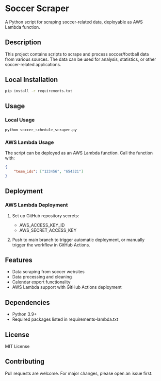 # Soccer Scraper

A Python script for scraping soccer-related data, deployable as AWS Lambda function.

## Description

This project contains scripts to scrape and process soccer/football data from various sources. The data can be used for analysis, statistics, or other soccer-related applications.

## Local Installation

```bash
pip install -r requirements.txt
```

## Usage

### Local Usage

```python
python soccer_schedule_scraper.py
```

### AWS Lambda Usage

The script can be deployed as an AWS Lambda function. Call the function with:

```json
{
    "team_ids": ["123456", "654321"]
}
```

## Deployment

### AWS Lambda Deployment

1. Set up GitHub repository secrets:
   - AWS_ACCESS_KEY_ID
   - AWS_SECRET_ACCESS_KEY

2. Push to main branch to trigger automatic deployment, or manually trigger the workflow in GitHub Actions.

## Features

- Data scraping from soccer websites
- Data processing and cleaning
- Calendar export functionality
- AWS Lambda support with GitHub Actions deployment

## Dependencies

- Python 3.9+
- Required packages listed in requirements-lambda.txt

## License

MIT License

## Contributing

Pull requests are welcome. For major changes, please open an issue first.